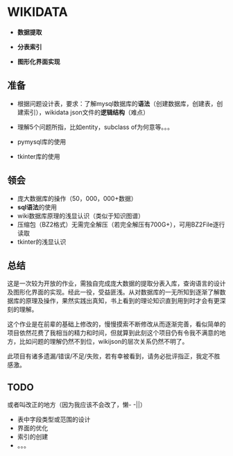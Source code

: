 # WIKIDATA

- **数据提取**

- **分表索引**

- **图形化界面实现**

## 准备

- 根据问题设计表，要求：了解mysql数据库的**语法**（创建数据库，创建表，创建索引），wikidata json文件的**逻辑结构**（难点）

- 理解5个问题所指，比如entity，subclass of为何意等。。。

- pymysql库的使用

- tkinter库的使用

  

## 领会

- 庞大数据库的操作（50，000，000+数据）
- **sql语法**的使用
- wiki数据库原理的浅显认识（类似于知识图谱）
- 压缩包（BZ2格式）无需完全解压（若完全解压有700G+），可用BZ2File逐行读取
- tkinter的浅显认识



## 总结

这是一次较为开放的作业，需独自完成庞大数据的提取分表入库，查询语言的设计及图形化界面的实现。经此一役，受益匪浅。从对数据库的一无所知到逐渐了解数据库的原理及操作，果然实践出真知，书上看到的理论知识直到用到时才会有更深刻的理解。

这个作业是在前辈的基础上修改的，慢慢摸索不断修改从而逐渐完善，看似简单的项目依然花费了我相当的精力和时间，但就算到此刻这个项目仍有令我不满意的地方，比如问题的理解仍然不到位，wikijson的层次关系仍然不明了。

此项目有诸多遗漏/错误/不足/失败，若有幸被看到，请务必批评指正，我定不胜感激。

## TODO

或者叫改正的地方（因为我应该不会改了，懒- -||）

- 表中字段类型或范围的设计
- 界面的优化
- 索引的创建
- 。。。